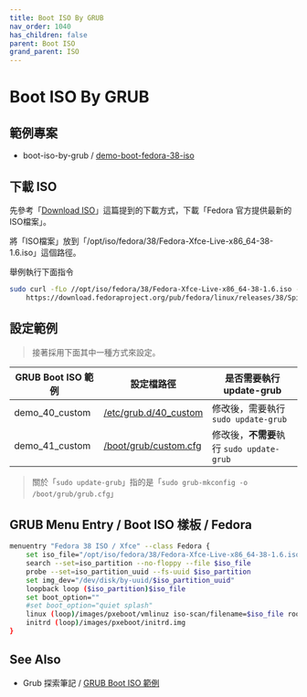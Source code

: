 ```yaml
---
title: Boot ISO By GRUB
nav_order: 1040
has_children: false
parent: Boot ISO
grand_parent: ISO
---
```



# Boot ISO By GRUB


## 範例專案

* boot-iso-by-grub / [demo-boot-fedora-38-iso](https://github.com/samwhelp/fedora-adjustment/tree/main/core/iso/boot-iso/boot-iso-by-grub/demo-boot-fedora-38-iso)


## 下載 ISO

先參考「[Download ISO](https://samwhelp.github.io/note-about-fedora/read/core/iso/download-iso.html)」這篇提到的下載方式，下載「Fedora 官方提供最新的ISO檔案」。

將「ISO檔案」放到「/opt/iso/fedora/38/Fedora-Xfce-Live-x86_64-38-1.6.iso」這個路徑。

舉例執行下面指令

``` sh
sudo curl -fLo //opt/iso/fedora/38/Fedora-Xfce-Live-x86_64-38-1.6.iso --create-dirs \
	https://download.fedoraproject.org/pub/fedora/linux/releases/38/Spins/x86_64/iso/Fedora-Xfce-Live-x86_64-38-1.6.iso
```


## 設定範例

> 接著採用下面其中一種方式來設定。

| GRUB Boot ISO 範例 | 設定檔路徑 | 是否需要執行 update-grub |
| --- | --- | --- |
| demo_40_custom | [/etc/grub.d/40_custom](https://github.com/samwhelp/fedora-adjustment/blob/main/core/iso/boot-iso/boot-iso-by-grub/demo-boot-fedora-38-iso/asset/overlay/etc/grub.d/40_custom) | 修改後，需要執行 `sudo update-grub` |
| demo_41_custom | [/boot/grub/custom.cfg](https://github.com/samwhelp/fedora-adjustment/blob/main/core/iso/boot-iso/boot-iso-by-grub/demo-boot-fedora-38-iso/asset/overlay/boot/grub/custom.cfg) | 修改後，**不需要**執行 `sudo update-grub` |

> 關於「`sudo update-grub`」指的是「`sudo grub-mkconfig -o /boot/grub/grub.cfg`」


## GRUB Menu Entry / Boot ISO 樣板 / Fedora

``` sh
menuentry "Fedora 38 ISO / Xfce" --class Fedora {
	set iso_file="/opt/iso/fedora/38/Fedora-Xfce-Live-x86_64-38-1.6.iso"
	search --set=iso_partition --no-floppy --file $iso_file
	probe --set=iso_partition_uuid --fs-uuid $iso_partition
	set img_dev="/dev/disk/by-uuid/$iso_partition_uuid"
	loopback loop ($iso_partition)$iso_file
	set boot_option=""
	#set boot_option="quiet splash"
	linux (loop)/images/pxeboot/vmlinuz iso-scan/filename=$iso_file root=live:CDLABEL=Fedora-Xfce-Live-38-1-6 rd.live.image rhgb $boot_option
	initrd (loop)/images/pxeboot/initrd.img
}

```


## See Also

* Grub 探索筆記 / [GRUB Boot ISO 範例](https://samwhelp.github.io/note-about-grub/read/howto/boot_iso.html)
